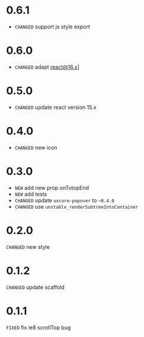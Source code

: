 # 0.6.1

* `CHANGED` support js style export

# 0.6.0

* `CHANGED` adapt react@16.x]

# 0.5.0

* `CHANGED` update react version 15.x

# 0.4.0

* `CHANGED` new icon

# 0.3.0

* `NEW` add new prop onTotopEnd
* `NEW` add tests
* `CHANGED` update `uxcore-popover` to `~0.4.0`
* `CHANGED` use `unstable_renderSubtreeIntoContainer`

# 0.2.0

`CHANGED` new style

# 0.1.2

`CHANGED` update scaffold

# 0.1.1

`FIXED` fix ie8 scrollTop bug 
